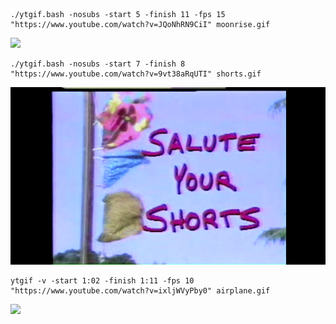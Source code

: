 ```
./ytgif.bash -nosubs -start 5 -finish 11 -fps 15 "https://www.youtube.com/watch?v=JQoNhRN9CiI" moonrise.gif
```

![](docs/gifs/moonrise.gif)

```
./ytgif.bash -nosubs -start 7 -finish 8 "https://www.youtube.com/watch?v=9vt38aRqUTI" shorts.gif
```

![](docs/gifs/shorts.gif)

```
ytgif -v -start 1:02 -finish 1:11 -fps 10 "https://www.youtube.com/watch?v=ixljWVyPby0" airplane.gif
```

![](docs/gifs/airplane.gif)
